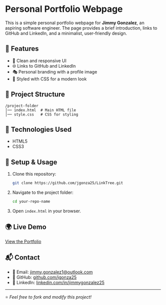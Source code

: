 # Personal Portfolio Webpage

This is a simple personal portfolio webpage for **Jimmy Gonzalez**, an aspiring software engineer. The page provides a brief introduction, links to GitHub and LinkedIn, and a minimalist, user-friendly design.

## 🚀 Features

- 🎨 Clean and responsive UI
- 🌐 Links to GitHub and LinkedIn
- 🎭 Personal branding with a profile image
- 🎨 Styled with CSS for a modern look

## 📂 Project Structure

```
/project-folder
│── index.html  # Main HTML file
│── style.css   # CSS for styling
```

## 📜 Technologies Used

- HTML5
- CSS3

## 🔧 Setup & Usage

1. Clone this repository:
   ```bash
   git clone https://github.com/jgonza25/LinkTree.git
   ```
2. Navigate to the project folder:
   ```bash
   cd your-repo-name
   ```
3. Open `index.html` in your browser.

## 🌍 Live Demo

[View the Portfolio](https://jgonza25.github.io/LinkTree/)

## 📬 Contact

- 📧 Email: jimmy.gonzalez1@outlook.com
- 🐙 GitHub: [github.com/jgonza25](https://github.com/jgonza25)
- 💼 LinkedIn: [linkedin.com/in/jimmygonzalez25](https://linkedin.com/in/jimmygonzalez25)

---

⭐ *Feel free to fork and modify this project!*
